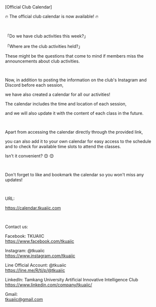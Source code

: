[Official Club Calendar]

🔥 The official club calendar is now available! 🔥

&nbsp;

「Do we have club activities this week?」

「Where are the club activities held?」

These might be the questions that come to mind if members miss the announcements about club activities.

&nbsp;

Now, in addition to posting the information on the club's Instagram and Discord before each session,

we have also created a calendar for all our activities!

The calendar includes the time and location of each session,

and we will also update it with the content of each class in the future.

&nbsp;

Apart from accessing the calendar directly through the provided link,

you can also add it to your own calendar for easy access to the schedule and to check for available time slots to attend the classes.

Isn't it convenient? 😊 😊

&nbsp;

Don't forget to like and bookmark the calendar so you won't miss any updates!

&nbsp;

URL:

<https://calendar.tkuaiic.com>

&nbsp;

Contact us:

Facebook: TKUAIIC <br />https://www.facebook.com/tkuaiic

Instagram: @tkuaiic <br />https://www.instagram.com/tkuaiic

Line Official Account: @tkuaiic <br />https://line.me/R/ti/p/@tkuaiic

LinkedIn: Tamkang University Artificial Innovative Intelligence Club <br />https://www.linkedin.com/company/tkuaiic/

Gmail: <br />tkuaiic@gmail.com
